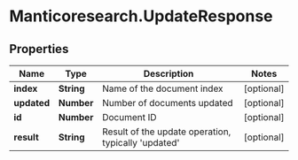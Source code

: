 # Manticoresearch.UpdateResponse

## Properties

Name | Type | Description | Notes
------------ | ------------- | ------------- | -------------
**index** | **String** | Name of the document index | [optional] 
**updated** | **Number** | Number of documents updated | [optional] 
**id** | **Number** | Document ID | [optional] 
**result** | **String** | Result of the update operation, typically &#39;updated&#39; | [optional] 



